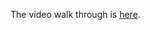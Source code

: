 The video walk through is [here](https://drive.google.com/file/d/1dC_Lm8BkozcUiS-tfIOZQzWyZo-QCZG5/view?usp=sharing).
